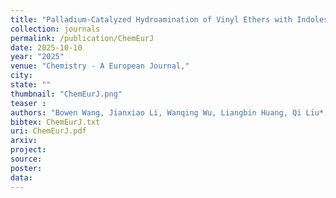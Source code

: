 ```yaml
---
title: "Palladium-Catalyzed Hydroamination of Vinyl Ethers with Indoles: Efficient Access to N,O-Aminal Indoles"
collection: journals
permalink: /publication/ChemEurJ
date: 2025-10-10
year: "2025"
venue: "Chemistry - A European Journal,"
city: 
state: ""
thumbnail: "ChemEurJ.png"
teaser : 
authors: "Bowen Wang, Jianxiao Li, Wanqing Wu, Liangbin Huang, Qi Liu*, and Huanfeng Jiang*"
bibtex: ChemEurJ.txt
uri: ChemEurJ.pdf
arxiv: 
project: 
source: 
poster: 
data:
---
```

